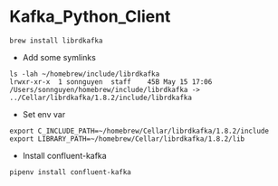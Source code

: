 # Kafka_Python_Client
```console
brew install librdkafka
```
- Add some symlinks
 ```console
 ls -lah ~/homebrew/include/librdkafka
 lrwxr-xr-x  1 sonnguyen  staff    45B May 15 17:06 /Users/sonnguyen/homebrew/include/librdkafka -> ../Cellar/librdkafka/1.8.2/include/librdkafka
 ```
 - Set env var
 ```console
 export C_INCLUDE_PATH=~/homebrew/Cellar/librdkafka/1.8.2/include
 export LIBRARY_PATH=~/homebrew/Cellar/librdkafka/1.8.2/lib
 ```
 
 
 - Install confluent-kafka
 ```console
 pipenv install confluent-kafka
 ```
